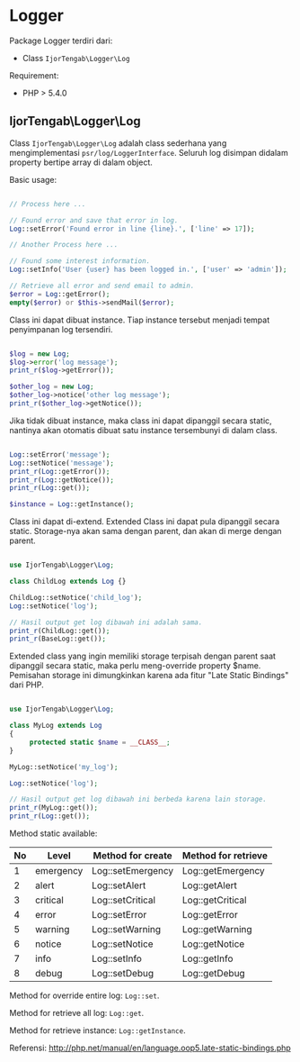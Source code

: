 # Logger

Package Logger terdiri dari:

  - Class ```IjorTengab\Logger\Log```

Requirement:  
  - PHP > 5.4.0
  
## IjorTengab\Logger\Log

Class ```IjorTengab\Logger\Log``` adalah class sederhana yang
mengimplementasi ```psr/log/LoggerInterface```. Seluruh log disimpan
didalam property bertipe array di dalam object.

Basic usage:

```php

// Process here ...

// Found error and save that error in log.
Log::setError('Found error in line {line}.', ['line' => 17]);

// Another Process here ...

// Found some interest information.
Log::setInfo('User {user} has been logged in.', ['user' => 'admin']);

// Retrieve all error and send email to admin.
$error = Log::getError();
empty($error) or $this->sendMail($error);

```

Class ini dapat dibuat instance. Tiap instance tersebut menjadi tempat
penyimpanan log tersendiri.

```php

$log = new Log;
$log->error('log message');
print_r($log->getError());

$other_log = new Log;
$other_log->notice('other log message');
print_r($other_log->getNotice());

```

Jika tidak dibuat instance, maka class ini dapat dipanggil secara static,
nantinya akan otomatis dibuat satu instance tersembunyi di dalam class.

```php

Log::setError('message');
Log::setNotice('message');
print_r(Log::getError());
print_r(Log::getNotice());
print_r(Log::get());

$instance = Log::getInstance();

```

Class ini dapat di-extend. Extended Class ini dapat pula dipanggil secara
static. Storage-nya akan sama dengan parent, dan akan di merge dengan parent.

```php

use IjorTengab\Logger\Log;

class ChildLog extends Log {}

ChildLog::setNotice('child_log');
Log::setNotice('log');

// Hasil output get log dibawah ini adalah sama.
print_r(ChildLog::get());
print_r(BaseLog::get());

```

Extended class yang ingin memiliki storage terpisah dengan parent saat
dipanggil secara static, maka perlu meng-override property $name.
Pemisahan storage ini dimungkinkan karena ada fitur "Late Static Bindings" 
dari PHP.

```php

use IjorTengab\Logger\Log;

class MyLog extends Log
{
     protected static $name = __CLASS__;
}

MyLog::setNotice('my_log');

Log::setNotice('log');

// Hasil output get log dibawah ini berbeda karena lain storage.
print_r(MyLog::get());
print_r(Log::get());

```

Method static available:

| No | Level     | Method for create |  Method for retrieve |
|----|-----------|-------------------|----------------------|
| 1  | emergency | Log::setEmergency | Log::getEmergency    |
| 2  | alert     | Log::setAlert     | Log::getAlert        |
| 3  | critical  | Log::setCritical  | Log::getCritical     |
| 4  | error     | Log::setError     | Log::getError        |
| 5  | warning   | Log::setWarning   | Log::getWarning      |
| 6  | notice    | Log::setNotice    | Log::getNotice       |
| 7  | info      | Log::setInfo      | Log::getInfo         |
| 8  | debug     | Log::setDebug     | Log::getDebug        |

Method for override entire log: ```Log::set```.

Method for retrieve all log: ```Log::get```.

Method for retrieve instance: ```Log::getInstance```.

Referensi:
http://php.net/manual/en/language.oop5.late-static-bindings.php
